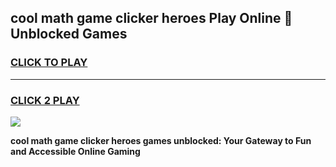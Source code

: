 
## cool math game clicker heroes Play Online 👋 Unblocked Games
<h3>
<a href="https://news.freeplayer.one?title=cool_math_game_clicker_heroes&ref=17CMG">CLICK TO PLAY</a></h3>
<hr>

<h3>
<a href="https://news.freeplayer.one?title=cool_math_game_clicker_heroes&ref=17CMG">CLICK 2 PLAY</a>
  
</h3>

<a href="https://news.freeplayer.one?title=cool_math_game_clicker_heroes&ref=17CMG/"><img src="https://clearcache.store/games.png"></a>


**cool math game clicker heroes games unblocked: Your Gateway to Fun and Accessible Online Gaming**
